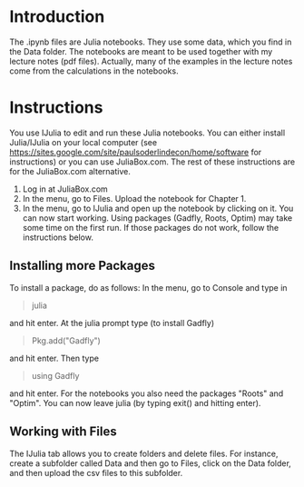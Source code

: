 # Introduction
The .ipynb files are Julia notebooks. They use some data, which you find in the Data folder. The notebooks are meant to be used together with my lecture notes (pdf files). Actually, many of the examples in the lecture notes come from the calculations in the notebooks. 


# Instructions

You use IJulia to edit and run these Julia notebooks. You can either install Julia/IJulia on your local computer (see https://sites.google.com/site/paulsoderlindecon/home/software for instructions) or you can use JuliaBox.com. The rest of these instructions are for the JuliaBox.com alternative.

1. Log in at JuliaBox.com
2. In the menu, go to Files. Upload the notebook for Chapter 1.
3. In the menu, go to IJulia and open up the notebook by clicking on it. You can now start working. Using packages (Gadfly, Roots, Optim) may take some time on the first run. If those packages do not work, follow the instructions below.


## Installing more Packages

To install a package, do as follows:
In the menu, go to Console and type in 
>julia 

and hit enter. At the julia prompt type (to install Gadfly)
>Pkg.add("Gadfly") 

and hit enter. 
Then type 

>using Gadfly

and hit enter.
For the notebooks you also need the packages "Roots" and "Optim".
You can now leave julia (by typing exit() and hitting enter).

## Working with Files

The IJulia tab allows you to create folders and delete files. For instance, create a subfolder called Data and then go to Files, click on the Data folder, and then upload the csv files to this subfolder.
